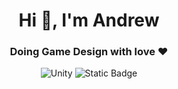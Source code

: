 <h1 align="center">Hi 👋, I'm Andrew</h1>
<h3 align="center">Doing Game Design with love ❤️</h3>
<p align="center">
  <img alt="Unity" src="https://img.shields.io/badge/-unity-ff8fab?style=for-the-badge&logo=Unity&logoColor=hsl(240%2C%2026%25%2C%2027%25)">
  <img alt="Static Badge" src="https://img.shields.io/badge/-unreal%20engine-abc4ff?style=for-the-badge&logo=unreal%20engine&logoColor=hsl(240%2C%2026%25%2C%2027%25)">
</p>
